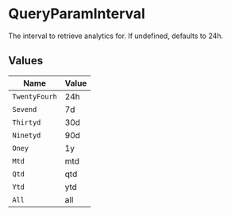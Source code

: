 # QueryParamInterval

The interval to retrieve analytics for. If undefined, defaults to 24h.


## Values

| Name          | Value         |
| ------------- | ------------- |
| `TwentyFourh` | 24h           |
| `Sevend`      | 7d            |
| `Thirtyd`     | 30d           |
| `Ninetyd`     | 90d           |
| `Oney`        | 1y            |
| `Mtd`         | mtd           |
| `Qtd`         | qtd           |
| `Ytd`         | ytd           |
| `All`         | all           |